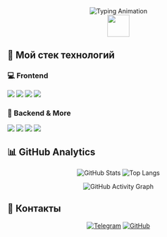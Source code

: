 <div align="center">

<img src="https://readme-typing-svg.herokuapp.com?font=Fira+Code&size=30&duration=4000&color=00FF00&center=true&vCenter=true&width=600&lines=Привет+👋+Я+Рамзан;Backend+Developer;React+❤️+Node.js;Добро+пожаловать+в+мой+GitHub!" alt="Typing Animation" />


<br>
<img src="https://media.giphy.com/media/WUlplcMpOCEmTGBtBW/giphy.gif" width="50">
 
</div>

## 🚀 Мой стек технологий

<div align="left">

### **💻 Frontend**
<img src="https://img.shields.io/badge/HTML5-E34F26?style=for-the-badge&logo=html5&logoColor=white" />
<img src="https://img.shields.io/badge/CSS3-1572B6?style=for-the-badge&logo=css3&logoColor=white" />
<img src="https://img.shields.io/badge/JavaScript-F7DF1E?style=for-the-badge&logo=javascript&logoColor=black" />
<img src="https://img.shields.io/badge/React-61DAFB?style=for-the-badge&logo=react&logoColor=black" />

### **🔧 Backend & More**
<img src="https://img.shields.io/badge/Node.js-339933?style=for-the-badge&logo=nodedotjs&logoColor=white" />
<img src="https://img.shields.io/badge/Python-3776AB?style=for-the-badge&logo=python&logoColor=white" />
<img src="https://img.shields.io/badge/C++-00599C?style=for-the-badge&logo=c%2B%2B&logoColor=white" />
<img src="https://img.shields.io/badge/Qt-41CD52?style=for-the-badge&logo=qt&logoColor=white" />
</div>

## 📊 GitHub Analytics

<div align="center">


![GitHub Stats](https://github-readme-stats.vercel.app/api?username=Adisson95&show_icons=true&theme=radical&hide_border=true&bg_color=0d1117&title_color=00ff00&icon_color=00ff00)
![Top Langs](https://github-readme-stats.vercel.app/api/top-langs/?username=Adisson95&layout=compact&theme=radical&hide_border=true&bg_color=0d1117&title_color=00ff00)


![GitHub Activity Graph](https://github-readme-activity-graph.vercel.app/graph?username=Adisson95&custom_title=My%20Contribution%20Graph&bg_color=0d1117&color=00ff00&line=00ff00&point=ffffff&area=true&hide_border=true)

</div>

## 🌟 Контакты

<div align="center">

[![Telegram](https://img.shields.io/badge/Telegram-2CA5E0?style=for-the-badge&logo=telegram&logoColor=white)](https://t.me/Adisson95)
[![GitHub](https://img.shields.io/badge/GitHub-100000?style=for-the-badge&logo=github&logoColor=white)](https://github.com/Adisson95)

</div>
